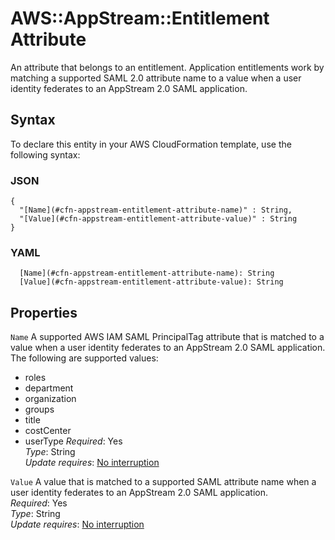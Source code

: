 # AWS::AppStream::Entitlement Attribute<a name="aws-properties-appstream-entitlement-attribute"></a>

An attribute that belongs to an entitlement\. Application entitlements work by matching a supported SAML 2\.0 attribute name to a value when a user identity federates to an AppStream 2\.0 SAML application\.

## Syntax<a name="aws-properties-appstream-entitlement-attribute-syntax"></a>

To declare this entity in your AWS CloudFormation template, use the following syntax:

### JSON<a name="aws-properties-appstream-entitlement-attribute-syntax.json"></a>

```
{
  "[Name](#cfn-appstream-entitlement-attribute-name)" : String,
  "[Value](#cfn-appstream-entitlement-attribute-value)" : String
}
```

### YAML<a name="aws-properties-appstream-entitlement-attribute-syntax.yaml"></a>

```
  [Name](#cfn-appstream-entitlement-attribute-name): String
  [Value](#cfn-appstream-entitlement-attribute-value): String
```

## Properties<a name="aws-properties-appstream-entitlement-attribute-properties"></a>

`Name`  <a name="cfn-appstream-entitlement-attribute-name"></a>
A supported AWS IAM SAML PrincipalTag attribute that is matched to a value when a user identity federates to an AppStream 2\.0 SAML application\.  
The following are supported values:  
+ roles 
+ department 
+ organization 
+ groups 
+ title 
+ costCenter 
+ userType
*Required*: Yes  
*Type*: String  
*Update requires*: [No interruption](https://docs.aws.amazon.com/AWSCloudFormation/latest/UserGuide/using-cfn-updating-stacks-update-behaviors.html#update-no-interrupt)

`Value`  <a name="cfn-appstream-entitlement-attribute-value"></a>
A value that is matched to a supported SAML attribute name when a user identity federates to an AppStream 2\.0 SAML application\.   
*Required*: Yes  
*Type*: String  
*Update requires*: [No interruption](https://docs.aws.amazon.com/AWSCloudFormation/latest/UserGuide/using-cfn-updating-stacks-update-behaviors.html#update-no-interrupt)